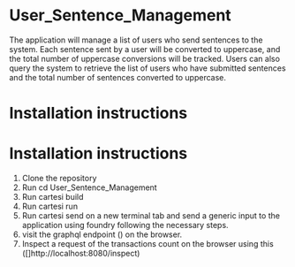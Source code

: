 # User_Sentence_Management

The application will manage a list of users who send sentences to the system. Each sentence sent by a user will be converted to uppercase, and the total number of uppercase conversions will be tracked. Users can also query the system to retrieve the list of users who have submitted sentences and the total number of sentences converted to uppercase.

# Installation instructions
[](https://docs.cartesi.io/cartesi-rollups/1.3/development/installation/)

# Installation instructions
1. Clone the repository
2. Run cd User_Sentence_Management
3. Run cartesi build
4. Run cartesi run
5. Run cartesi send on a new terminal tab and send a generic input to the application using foundry following the necessary steps.
6. visit the graphql endpoint ([](http://localhost:8080/graphql)) on the browser.
7. Inspect a request of the transactions count on the browser using this ([]http://localhost:8080/inspect)